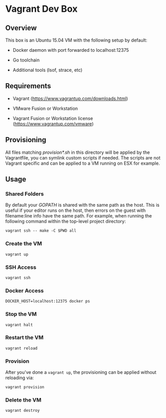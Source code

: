 # Vagrant Dev Box

## Overview

This box is an Ubuntu 15.04 VM with the following setup by default:

* Docker daemon with port forwarded to localhost:12375

* Go toolchain

* Additional tools (lsof, strace, etc)

## Requirements

* Vagrant (https://www.vagrantup.com/downloads.html)

* VMware Fusion or Workstation

* Vagrant Fusion or Workstation license (https://www.vagrantup.com/vmware)

## Provisioning

All files matching _provision*.sh_ in this directory will be applied by the Vagrantfile, you can symlink custom scripts
if needed.  The scripts are not Vagrant specific and can be applied to a VM running on ESX for example.

## Usage

### Shared Folders

By default your *GOPATH* is shared with the same path as the host.  This is useful if your editor runs
on the host, then errors on the guest with filename:line info have the same path.  For example, when running the
following command within the top-level project directory:

``` shell
vagrant ssh -- make -C $PWD all
```

### Create the VM

``` shell
vagrant up
```

### SSH Access

``` shell
vagrant ssh
```

### Docker Access

``` shell
DOCKER_HOST=localhost:12375 docker ps
```

### Stop the VM

``` shell
vagrant halt
```

### Restart the VM

``` shell
vagrant reload
```

### Provision

After you've done a `vagrant up`, the provisioning can be applied without reloading via:

``` shell
vagrant provision
```

### Delete the VM

``` shell
vagrant destroy
```
